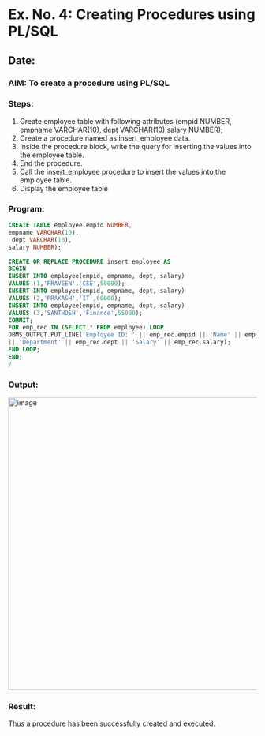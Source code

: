 # Ex. No. 4: Creating Procedures using PL/SQL
## Date: 
### AIM: To create a procedure using PL/SQL

### Steps:
1. Create employee table with following attributes (empid NUMBER, empname VARCHAR(10), dept VARCHAR(10),salary NUMBER);
2. Create a procedure named as insert_employee data.
3. Inside the procedure block, write the query for inserting the values into the employee table.
4. End the procedure.
5. Call the insert_employee procedure to insert the values into the employee table.
6. Display the employee table

### Program:
```sql
CREATE TABLE employee(empid NUMBER,
empname VARCHAR(10),
 dept VARCHAR(10),
salary NUMBER);

CREATE OR REPLACE PROCEDURE insert_employee AS
BEGIN
INSERT INTO employee(empid, empname, dept, salary)
VALUES (1,'PRAVEEN','CSE',50000);
INSERT INTO employee(empid, empname, dept, salary)
VALUES (2,'PRAKASH','IT',60000);
INSERT INTO employee(empid, empname, dept, salary)
VALUES (3,'SANTHOSH','Finance',55000);
COMMIT;
FOR emp_rec IN (SELECT * FROM employee) LOOP
DBMS_OUTPUT.PUT_LINE('Employee ID: ' || emp_rec.empid || 'Name' || emp_rec.empname
|| 'Department' || emp_rec.dept || 'Salary' || emp_rec.salary);
END LOOP;
END;
/
```

### Output:
<img width="593" alt="image" src="https://github.com/Prakashmathi2004/Ex-No-4-Creating-Procedures-using-PL-SQL/assets/118350045/a0dfdfc3-8445-418b-96af-6cb60c5c738b">


### Result:
Thus a procedure has been successfully created and executed.
